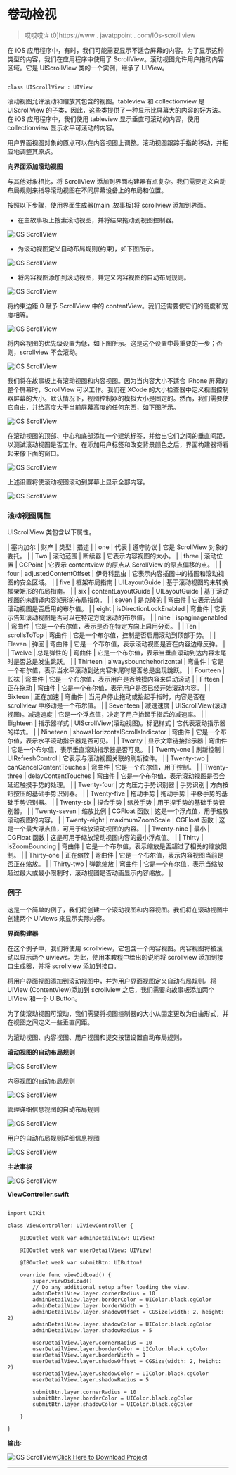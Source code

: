 # 卷动检视

> 哎哎哎:# t0]https://www . javatppoint . com/IOs-scroll view

在 iOS 应用程序中，有时，我们可能需要显示不适合屏幕的内容。为了显示这种类型的内容，我们在应用程序中使用了 ScrollView。滚动视图允许用户拖动内容区域。它是 UIScrollView 类的一个实例，继承了 UIView。

```

class UIScrollView : UIView

```

滚动视图允许滚动和缩放其包含的视图。tableview 和 collectionview 是 UIScrollView 的子类，因此，这些类提供了一种显示比屏幕大的内容的好方法。在 iOS 应用程序中，我们使用 tableview 显示垂直可滚动的内容，使用 collectionview 显示水平可滚动的内容。

用户界面视图对象的原点可以在内容视图上调整。滚动视图跟踪手指的移动，并相应地调整其原点。

**向界面添加滚动视图**

与其他对象相比，将 ScrollView 添加到界面构建器有点复杂。我们需要定义自动布局规则来指导滚动视图在不同屏幕设备上的布局和位置。

按照以下步骤，使用界面生成器(main .故事板)将 scrollview 添加到界面。

*   在主故事板上搜索滚动视图，并将结果拖动到视图控制器。

![iOS ScrollView](../Images/c5ad3b3d6266158cd32983277a0518b1.png)

*   为滚动视图定义自动布局规则(约束)，如下图所示。

![iOS ScrollView](../Images/9c7df20ec350b21ca9d4bcb36f28927d.png)

*   将内容视图添加到滚动视图，并定义内容视图的自动布局规则。

![iOS ScrollView](../Images/4d9f7762b96e0da5c68bdf33d0ce923e.png)

将约束边距 0 赋予 ScrollView 中的 contentView。我们还需要使它们的高度和宽度相等。

![iOS ScrollView](../Images/95d92cd0f690f54e773981f89d0fead5.png)

将内容视图的优先级设置为低，如下图所示。这是这个设置中最重要的一步；否则，scrollview 不会滚动。

![iOS ScrollView](../Images/8950e9c40bd384aa173423d8f15a9f60.png)

我们将在故事板上有滚动视图和内容视图。因为当内容大小不适合 iPhone 屏幕的整个屏幕时，ScrollView 可以工作。我们在 XCode 的大小检查器中定义视图控制器屏幕的大小。默认情况下，视图控制器的模拟大小是固定的。然而，我们需要使它自由，并给高度大于当前屏幕高度的任何东西，如下图所示。

![iOS ScrollView](../Images/f5df102ba92ca852becbe60ee3a92399.png)

在滚动视图的顶部、中心和底部添加一个建筑标签，并给出它们之间的垂直间距，以测试滚动视图是否工作。在添加用户标签和改变背景颜色之后，界面构建器将看起来像下面的窗口。

![iOS ScrollView](../Images/7823d5e7e126a6f8a22077132e0cf07e.png)

上述设置将使滚动视图滚动到屏幕上显示全部内容。

![iOS ScrollView](../Images/0f26f97e57dd560f1e98a1329a05119b.png)

### 滚动视图属性

UIScrollView 类包含以下属性。

| 塞内加尔 | 财产 | 类型 | 描述 |
| one | 代表 | 遵守协议 | 它是 ScrollView 对象的委托。 |
| Two | 滚动范围 | 断续器 | 它表示内容视图的大小。 |
| three | 滚动位置 | CGPoint | 它表示 contentview 的原点从 ScrollView 的原点偏移的点。 |
| four | adjustedContentOffset | 伊奇科昆虫 | 它表示内容插图中的插图和滚动视图的安全区域。 |
| five | 框架布局指南 | UILayoutGuide | 基于滚动视图的未转换框架矩形的布局指南。 |
| six | contentLayoutGuide | UILayoutGuide | 基于滚动视图的未翻译内容矩形的布局指南。 |
| seven | 是克隆的 | 弯曲件 | 它表示告知滚动视图是否启用的布尔值。 |
| eight | isDirectionLockEnabled | 弯曲件 | 它表示告知滚动视图是否可以在特定方向滚动的布尔值。 |
| nine | ispaginagenabled | 弯曲件 | 它是一个布尔值，表示是否在特定方向上启用分页。 |
| Ten | scrollsToTop | 弯曲件 | 它是一个布尔值，控制是否启用滚动到顶部手势。 |
| Eleven | 弹回 | 弯曲件 | 它是一个布尔值，表示滚动视图是否在内容边缘反弹。 |
| Twelve | 总是弹性的 | 弯曲件 | 它是一个布尔值，表示当垂直滚动到达内容末尾时是否总是发生跳跃。 |
| Thirteen | alwaysbounchehorizontal | 弯曲件 | 它是一个布尔值，表示当水平滚动到达内容末尾时是否总是出现跳跃。 |
| Fourteen | 长袜 | 弯曲件 | 它是一个布尔值，表示用户是否触摸内容来启动滚动 |
| Fifteen | 正在拖动 | 弯曲件 | 它是一个布尔值，表示用户是否已经开始滚动内容。 |
| Sixteen | 正在加速 | 弯曲件 | 当用户停止拖动或抬起手指时，内容是否在 scrollview 中移动是一个布尔值。 |
| Seventeen | 减速速度 | UIScrollView(滚动视图)。减速速度 | 它是一个浮点值，决定了用户抬起手指后的减速率。 |
| Eighteen | 指示器样式 | UIScrollView(滚动视图)。标记样式 | 它代表滚动指示器的样式。 |
| Nineteen | showsHorizontalScrollsIndicator | 弯曲件 | 它是一个布尔值，表示水平滚动指示器是否可见。 |
| Twenty | 显示文章链接指示器 | 弯曲件 | 它是一个布尔值，表示垂直滚动指示器是否可见。 |
| Twenty-one | 刷新控制 | UIRefreshControl | 它表示与滚动视图关联的刷新控件。 |
| Twenty-two | canCancelContentTouches | 弯曲件 | 它是一个布尔值，用于控制。 |
| Twenty-three | delayContentTouches | 弯曲件 | 它是一个布尔值，表示滚动视图是否会延迟触摸手势的处理。 |
| Twenty-four | 方向压力手势识别器 | 手势识别 | 方向按钮按压的基础手势识别器。 |
| Twenty-five | 拖动手势 | 拖动手势 | 平移手势的基础手势识别器。 |
| Twenty-six | 捏合手势 | 缩放手势 | 用于捏手势的基础手势识别器。 |
| Twenty-seven | 缩放比例 | CGFloat 函数 | 这是一个浮点值，用于缩放滚动视图的内容。 |
| Twenty-eight | maximumZoomScale | CGFloat 函数 | 这是一个最大浮点值，可用于缩放滚动视图的内容。 |
| Twenty-nine | 最小 | CGFloat 函数 | 这是可用于缩放滚动视图内容的最小浮点值。 |
| Thirty | isZoomBouncing | 弯曲件 | 它是一个布尔值，表示缩放是否超过了相关的缩放限制。 |
| Thirty-one | 正在缩放 | 弯曲件 | 它是一个布尔值，表示内容视图当前是否正在缩放。 |
| Thirty-two | 弹跳缩放 | 弯曲件 | 它是一个布尔值，表示当缩放超过最大或最小限制时，滚动视图是否动画显示内容缩放。 |

### 例子

这是一个简单的例子，我们将创建一个滚动视图和内容视图。我们将在滚动视图中创建两个 UIViews 来显示实际内容。

**界面构建器**

在这个例子中，我们将使用 scrollview，它包含一个内容视图。内容视图将被滚动以显示两个 uiviews。为此，使用本教程中给出的说明将 scrollview 添加到接口生成器，并将 scrollview 添加到接口。

将用户界面视图添加到滚动视图中，并为用户界面视图定义自动布局规则。将 UIView (ContentView)添加到 scrollview 之后，我们需要向故事板添加两个 UIView 和一个 UIButton。

为了使滚动视图可滚动，我们需要将视图控制器的大小从固定更改为自由形式，并在视图之间定义一些垂直间距。

为滚动视图、内容视图、用户视图和提交按钮设置自动布局规则。

**滚动视图的自动布局规则**

![iOS ScrollView](../Images/04a91c89b80c16ce7339d95283102d3d.png)

内容视图的自动布局规则

![iOS ScrollView](../Images/b2ad6a63c95895bf3f65464bb7b18ef8.png)

管理详细信息视图的自动布局规则

![iOS ScrollView](../Images/98ee1eae7a24046b65268a7b2c967cd9.png)

用户的自动布局规则详细信息视图

![iOS ScrollView](../Images/0980d44331ed9189945558953dc59d8e.png)

**主故事板**

![iOS ScrollView](../Images/24d308acb2e9a2e242795b3cc0993a5a.png)

**ViewController.swift**

```

import UIKit

class ViewController: UIViewController {

    @IBOutlet weak var adminDetailView: UIView!

    @IBOutlet weak var userDetailView: UIView!

    @IBOutlet weak var submitBtn: UIButton!

    override func viewDidLoad() {
        super.viewDidLoad()
        // Do any additional setup after loading the view.
        adminDetailView.layer.cornerRadius = 10
        adminDetailView.layer.borderColor = UIColor.black.cgColor
        adminDetailView.layer.borderWidth = 1
        adminDetailView.layer.shadowOffset = CGSize(width: 2, height: 2)
        adminDetailView.layer.shadowColor = UIColor.black.cgColor
        adminDetailView.layer.shadowRadius = 5

        userDetailView.layer.cornerRadius = 10
        userDetailView.layer.borderColor = UIColor.black.cgColor
        userDetailView.layer.borderWidth = 1
        userDetailView.layer.shadowOffset = CGSize(width: 2, height: 2)
        userDetailView.layer.shadowColor = UIColor.black.cgColor
        userDetailView.layer.shadowRadius = 5

        submitBtn.layer.cornerRadius = 10
        submitBtn.layer.borderColor = UIColor.black.cgColor
        submitBtn.layer.shadowColor = UIColor.black.cgColor

    }

}

```

**输出:**

![iOS ScrollView](../Images/184ada7ce7a0bc6b67707ac2a9972ea9.png)[Click Here to Download Project](https://static.javatpoint.com/tutorial/ios/download/ScrollViewExampleProject.zip)

* * *